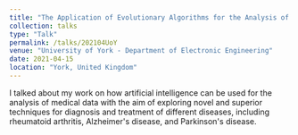 ```yaml
---
title: "The Application of Evolutionary Algorithms for the Analysis of Brain Imaging Data"
collection: talks
type: "Talk"
permalink: /talks/202104UoY
venue: "University of York - Department of Electronic Engineering"
date: 2021-04-15
location: "York, United Kingdom"
---
```


I talked about my work on how artificial intelligence can be used for the analysis of medical data with the aim of exploring novel and superior techniques for diagnosis and treatment of different diseases, including rheumatoid arthritis, Alzheimer&#39;s disease, and Parkinson&#39;s disease.
